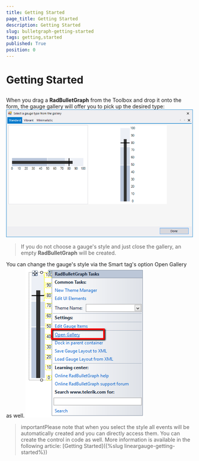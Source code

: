 ```yaml
---
title: Getting Started
page_title: Getting Started
description: Getting Started
slug: bulletgraph-getting-started
tags: getting,started
published: True
position: 0
---
```


# Getting Started



## 

When you drag a __RadBulletGraph__ from the Toolbox and drop it onto the form, the gauge gallery
          will offer you to pick up the desired type:
        ![bulletgraph-getting-started 001](images/bulletgraph-getting-started001.png)

>If you do not choose a gauge's style and just close the gallery, an empty __RadBulletGraph__ will be created.

You can change the gauge's style via the Smart tag's option Open Gallery as well.
        ![bulletgraph-getting-started 002](images/bulletgraph-getting-started002.png)

>importantPlease note that when you select the style all events will be automatically created and you can directly access them. 
          You can create the control in code as well. More information is available in the following article:
          [Getting Started]({%slug lineargauge-getting-started%})
